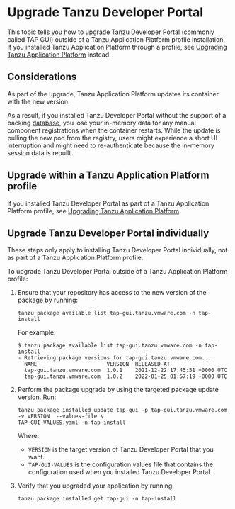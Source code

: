 # Upgrade Tanzu Developer Portal

This topic tells you how to upgrade Tanzu Developer Portal (commonly called TAP GUI) outside
of a Tanzu Application Platform profile installation.
If you installed Tanzu Application Platform through a profile, see
[Upgrading Tanzu Application Platform](../upgrading.hbs.md) instead.

## <a id="considerations"></a> Considerations

As part of the upgrade, Tanzu Application Platform updates its container with the new version.

As a result, if you installed Tanzu Developer Portal without the support of a backing
[database](database.hbs.md), you lose your in-memory data for any manual component registrations
when the container restarts.
While the update is pulling the new pod from the registry, users might experience a short UI
interruption and might need to re-authenticate because the in-memory session data is rebuilt.

## <a id="upgrade-profile"></a> Upgrade within a Tanzu Application Platform profile

If you installed Tanzu Developer Portal as part of a Tanzu Application Platform profile,
see [Upgrading Tanzu Application Platform](../upgrading.hbs.md).

## <a id="upgrade-component"></a> Upgrade Tanzu Developer Portal individually

These steps only apply to installing Tanzu Developer Portal individually, not as part of a
Tanzu Application Platform profile.

To upgrade Tanzu Developer Portal outside of a Tanzu Application Platform profile:

1. Ensure that your repository has access to the new version of the package by running:

    ```console
    tanzu package available list tap-gui.tanzu.vmware.com -n tap-install
    ```

    For example:

    ```console
    $ tanzu package available list tap-gui.tanzu.vmware.com -n tap-install
    - Retrieving package versions for tap-gui.tanzu.vmware.com...
      NAME                      VERSION  RELEASED-AT
      tap-gui.tanzu.vmware.com  1.0.1    2021-12-22 17:45:51 +0000 UTC
      tap-gui.tanzu.vmware.com  1.0.2    2022-01-25 01:57:19 +0000 UTC
    ```

2. Perform the package upgrade by using the targeted package update version. Run:

    ```console
    tanzu package installed update tap-gui -p tap-gui.tanzu.vmware.com -v VERSION  --values-file \
    TAP-GUI-VALUES.yaml -n tap-install
    ```

    Where:

    - `VERSION` is the target version of Tanzu Developer Portal that you want.
    - `TAP-GUI-VALUES` is the configuration values file that contains the configuration used when you
      installed Tanzu Developer Portal.

3. Verify that you upgraded your application by running:

    ```console
    tanzu package installed get tap-gui -n tap-install
    ```
